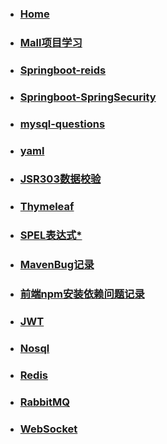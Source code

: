 * ### [Home](/) 

* ### [Mall项目学习](Mall项目学习.md)

* ### [Springboot-reids](springboot-redis.md)

* ### [Springboot-SpringSecurity](springboot-springSecurity.md)

* ### [mysql-questions](mysql-questions.md)

* ### [yaml](yaml.md)

* ### [JSR303数据校验](JSR303数据校验.md)

* ### [Thymeleaf](Thymeleaf.md)

* ### [SPEL表达式*](SPEL表达式.md)

* ### [MavenBug记录](Maven.md)

* ### [前端npm安装依赖问题记录](npmBUG.md)

* ### [JWT](JWT.md)

* ### [Nosql](Nosql.md)

* ### [Redis](Redis.md)

* ### [RabbitMQ](RabbitMQ.md)

* ### [WebSocket](WebSocket.md)

